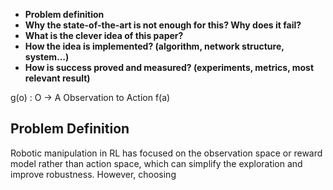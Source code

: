 
- **Problem definition** 
- **Why the state-of-the-art is not enough for this? Why does it fail?**
- **What is the clever idea of this paper?** 
- **How the idea is implemented? (algorithm, network structure, system...)** 
- **How is success proved and measured? (experiments, metrics, most relevant result)**

g(o) : O -> A
Observation to Action
f(a)

## Problem Definition
Robotic manipulation in RL has focused on the observation space or reward model rather than action space, which can simplify the exploration and improve robustness. However, choosing 